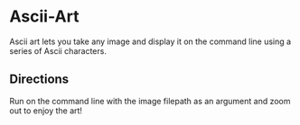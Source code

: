 # Ascii-Art
Ascii art lets you take any image and display it on the command line using a series of Ascii characters.

## Directions
Run on the command line with the image filepath as an argument and zoom out to enjoy the art!
